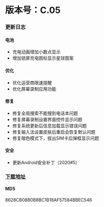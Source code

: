 # 版本号：C.05
### 更新日志
#### 电池
- 充电动画增加小数点显示
- 增加锁屏充电图标显示星球图案
#### 优化
- 优化运营商限速提醒
- 优化屏幕录制应用功能
#### 修复
- 修复全局搜索不能搜到电话本问题
- 修复屏幕录制设置界面控件显示问题
- 修复系统更新后信息加载显示错误问题
- 修复输入法设置皮肤后重启会恢复默认问题
- 修复暗色模式下，拔出SIM卡后弹框显示问题
#### 安全
- 更新Android安全补丁（2020#5）
### [下载地址](https://download.c.realme.com/osupdate/RMX1971_11_OTA_1050_all_AXsCwUrGoeW1.ozip)

#### MD5
8628CB08B0B8BC1B18AF57584BBEC546
